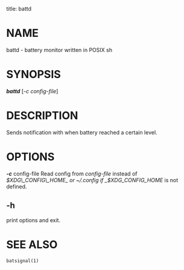 title: battd

# NAME
battd - battery monitor written in POSIX sh

# SYNOPSIS
***battd*** [_-c config-file_]


# DESCRIPTION
Sends notification with when battery reached a certain level.  

# OPTIONS
***-c*** config-file
Read config from _config-file_ instead of _$XDG\_CONFIG\_HOME_ 
or ~/.config if _$XDG\_CONFIG\_HOME_ is not defined.

## -h	
print options and exit.

# SEE ALSO
	batsignal(1)
